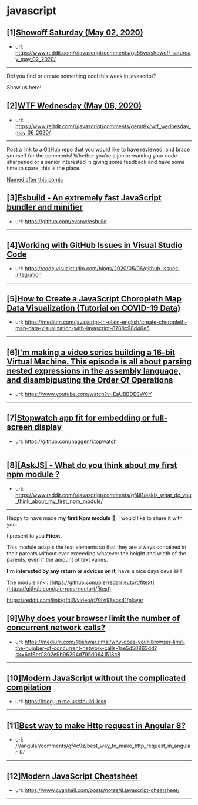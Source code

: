 # javascript
## [1][Showoff Saturday (May 02, 2020)](https://www.reddit.com/r/javascript/comments/gc55vc/showoff_saturday_may_02_2020/)
- url: https://www.reddit.com/r/javascript/comments/gc55vc/showoff_saturday_may_02_2020/
---
Did you find or create something cool this week in javascript? 

Show us here!
## [2][WTF Wednesday (May 06, 2020)](https://www.reddit.com/r/javascript/comments/gemt8x/wtf_wednesday_may_06_2020/)
- url: https://www.reddit.com/r/javascript/comments/gemt8x/wtf_wednesday_may_06_2020/
---
Post a link to a GitHub repo that you would like to have reviewed, and brace yourself for the comments!
Whether you're a junior wanting your code sharpened or a senior interested in giving some feedback and have some time to spare, 
this is the place.

[Named after this comic](https://davidwalsh.name/demo/code-review.png)
## [3][Esbuild - An extremely fast JavaScript bundler and minifier](https://www.reddit.com/r/javascript/comments/gescea/esbuild_an_extremely_fast_javascript_bundler_and/)
- url: https://github.com/evanw/esbuild
---

## [4][Working with GitHub Issues in Visual Studio Code](https://www.reddit.com/r/javascript/comments/gevm5f/working_with_github_issues_in_visual_studio_code/)
- url: https://code.visualstudio.com/blogs/2020/05/06/github-issues-integration
---

## [5][How to Create a JavaScript Choropleth Map Data Visualization (Tutorial on COVID-19 Data)](https://www.reddit.com/r/javascript/comments/gf36vo/how_to_create_a_javascript_choropleth_map_data/)
- url: https://medium.com/javascript-in-plain-english/create-choropleth-map-data-visualization-with-javascript-8788c98d46e5
---

## [6][I'm making a video series building a 16-bit Virtual Machine. This episode is all about parsing nested expressions in the assembly language, and disambiguating the Order Of Operations](https://www.reddit.com/r/javascript/comments/gek5ir/im_making_a_video_series_building_a_16bit_virtual/)
- url: https://www.youtube.com/watch?v=EaUBBDESWCY
---

## [7][Stopwatch app fit for embedding or full-screen display](https://www.reddit.com/r/javascript/comments/gexuug/stopwatch_app_fit_for_embedding_or_fullscreen/)
- url: https://github.com/haggen/stopwatch
---

## [8][[AskJS] - What do you think about my first npm module ?](https://www.reddit.com/r/javascript/comments/gf4ii1/askjs_what_do_you_think_about_my_first_npm_module/)
- url: https://www.reddit.com/r/javascript/comments/gf4ii1/askjs_what_do_you_think_about_my_first_npm_module/
---
Happy to have made **my first Npm module** 🎉, I would like to share it with you.

I present to you **Fitext**.

This module adapts the text elements so that they are always contained in their parents without ever exceeding whatever the height and width of the parents, even if the amount of text varies.

**I'm interested by any return or advices on it**, have a nice days devs 😃 !

The module link :  [https://github.com/pierredarrieutort/fitext](https://github.com/pierredarrieutort/fitext)

https://reddit.com/link/gf4ii1/video/c70izj98sbx41/player
## [9][Why does your browser limit the number of concurrent network calls?](https://www.reddit.com/r/javascript/comments/geyaa9/why_does_your_browser_limit_the_number_of/)
- url: https://medium.com/@ishwar.rimal/why-does-your-browser-limit-the-number-of-concurrent-network-calls-1ae5d50863dd?sk=6cf6ed1802e9b96294d795d0641518c8
---

## [10][Modern JavaScript without the complicated compilation](https://www.reddit.com/r/javascript/comments/gf69q5/modern_javascript_without_the_complicated/)
- url: https://blog.j-n.me.uk/#build-less
---

## [11][Best way to make Http request in Angular 8?](https://www.reddit.com/r/javascript/comments/gf4cei/best_way_to_make_http_request_in_angular_8/)
- url: /r/angular/comments/gf4c9z/best_way_to_make_http_request_in_angular_8/
---

## [12][Modern JavaScript Cheatsheet](https://www.reddit.com/r/javascript/comments/geajlx/modern_javascript_cheatsheet/)
- url: https://www.cyanhall.com/posts/notes/8.javascript-cheatsheet/
---

